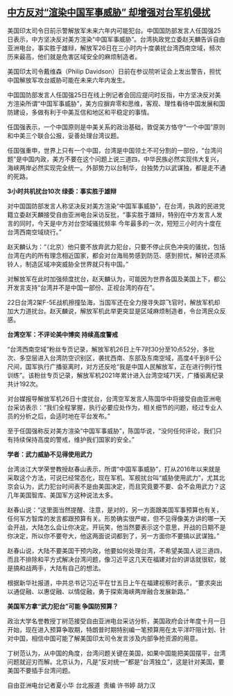 <!--1616758320000-->
[中方反对“渲染中国军事威胁” 却增强对台军机侵扰](https://www.rfa.org/mandarin/yataibaodao/gangtai/hx-03262021073157.html)
------

<p class="p1">美国印太司令日前示警解放军未来六年内可能犯台。中国国防部发言人任国强25日表示，中方坚决反对美方渲染“中国军事威胁”。台湾执政党立委赵天麟告诉自由亚洲电台，事实胜于雄辩，解放军26日在三小时内十度袭扰台湾西南空域，频次历来最高，他们就是危害区域安全的麻烦制造者。</p><p class="p1">美国印太司令戴维森（Philip Davidson）日前在参议院听证会上发出警告，担忧中国解放军攻台威胁可能在未来六年内发生。</p><p class="p1">中国国防部发言人任国强25日在线上例记者会回应提问时反指，中方坚决反对美方渲染所谓“中国军事威胁”，美方应摒弃零和思维，客观、理性看待中国发展和国防建设，多做有利于中美互信和地区和平<span class="s1">稳</span>定的事情。</p><p class="p1">任国强表示，一个中国原则是中美关系的政治基础，敦促美方恪守“一个中国”原则和中美三个联合公报，妥善处理台湾议题。</p><p class="p1">任国强重申，世界上只有一个中国，台湾是中国领土不可分割的一部份，“台湾问题”是中国内政，美方不要在这个问题上说三道四，中华民族必然实现伟大复兴，海峡两岸必然实现完全统一。外部势力以台制华，台独势力以武谋独，都是走不通的死路。</p><p class="p1"><strong>3小时共机扰台10次 绿委：事实胜于雄辩</strong></p><p class="p1">对中国国防部发言人称坚决反对美方渲染“中国军事威胁”，在台湾，执政的民进党籍立委赵天麟接受自由亚洲电台采访反批，“事实胜于雄辩，特别在中方发言人发言的同时，今天是中方对台空域骚扰频率 今年最多的一次，短短三小时内十度在台湾西南空域绕行。”</p><p class="p1">赵天麟认为：“（北京）他只要不放弃武力犯台，只要不停止灰色冲突的骚扰，包括台湾在内的所有理念相近国家，都会对台海局势感到防范、感到担忧，解铃还须系铃人，制造区域冲突威胁全世界就只有中国。”</p><p class="p1">对解放军在此时加强频度扰台，赵天麟认为，可能因为世界各国及美国上下，都公开发言支持“台湾并不是中国一部份、正视台湾的存在”。</p><p class="p1">22日台湾2架F-5E战机擦撞坠海，当国军还在全力搜寻失踪飞官时，解放军机却加大力道扰台。赵天麟说，解放军机此举更突显是区域麻烦制造者，令台湾民众反感。</p><p class="p1"><strong>台湾空军：不评论美中博奕 持续高度警戒</strong></p><p class="p1">“台湾西南空域”粉丝专页记录，解放军机26日上午7时30分至10点52分，多批次、多空层进入台湾防空识别区，袭扰西南、东部及东南空域，高度4千到8千公尺间，国军执行广播驱离时，对方还反呛“我是中国人民解放军，正在进行例行性训练”。该粉丝专页记录，解放军机2021年累计进入台湾空域71天，广播驱离纪录共计192次。</p><p class="p1">对台媒报导解放军机26日十度扰台，台湾空军发言人陈国华中将接受自由亚洲电台采访表示：“我们全程掌握，执行必要应处作为，相关细节的问题，经过专业人员的分析之后，会适时地在平台发布。”</p><p class="p1">至于任国强称反对美方渲染“中国军事威胁”，陈国华说，“没何任何评论，我们只有持续保持高度的警戒，维护我们国家的安全。”</p><p class="p1"><strong>学者：武力威胁不见得使用武力 </strong></p><p class="p1">台湾淡江大学荣誉教授赵春山表示，所谓“中国军事威胁”，打从2016年以来就是采取这个方法，可说已经常态化，现在军机、军舰扰台叫“威胁使用武力”，尤其北京会认为，武力犯台时间表不是由美国决定，而且究竟要不要、会不会用武力？这几年美国智库、美国军方这种说法太多。</p><p class="p1">赵春山说：“这里面当然提醒、注意，是对的，另一方面跟美国军事预算也有关，任何军方智库的发言都跟预算有关。形势确实很严峻，但不见得像美方讲的哪一天会开战，大陆怎么会让你决定。开玩笑，他当然要表示这个意思，开战的日期不是你决定，所以你不要夸大，他这两面说词都到了，另一方面你不要搞以武谋独。”</p><p class="p1">赵春山说，大陆不要美国干预内政，他要如何处理台湾，不希望美国人说三道四，而且不排除和平方式解决台湾问题，像习近平这几天在福建对台的讲话就很软，就是搞和战两手，大陆有自己的想法。</p><p class="p1">根据新华社报道，中共总书记习近平在廿五日上午在福建视察时表示，“要求突出以通促融、以惠促融、以情促融，勇于探索海峡两岸融合发展新路。”</p><p class="p1"><strong>美国军方拿“武力犯台”可能 争国防预算？</strong></p><p class="p1">政治大学名誉教授丁树范接受自由亚洲电台采访分析，美国政府会计年度十月一日开始，现在进入预算争取期，特朗普时期特别编一笔预算用在太平洋吓阻计划、针对中国，相信中国可能了解美国印太司令发言涉及内部争抢资源的用意。</p><p class="p1">丁树范认为，从中国的角度，台湾问题关键在美国，如果中国能把美国摆平，台湾问题就迎刃而解。北京认为，凡是“反对统一”都是“台湾独立”，这是针对美国，要美国不要插手台湾问题。</p><p class="p2"></p><p class="p1">自由亚洲电台记者夏小华 台北报道  责编 许书婷 胡力汉</p><p class="p2"></p><p class="p2"></p>
